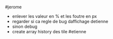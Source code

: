 #jerome
- enlever les valeur en % et les foutre en px
- regarder si ca regle de bug daffichage detienne
- sinon debug
- create array history des tile
#etienne